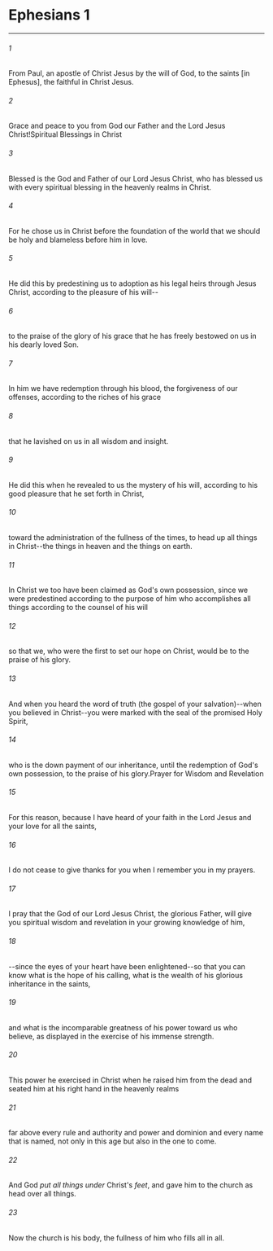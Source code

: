 # Ephesians 1
***



###### 1 
From Paul, an apostle of Christ Jesus by the will of God, to the saints [in Ephesus], the faithful in Christ Jesus. 

###### 2 
Grace and peace to you from God our Father and the Lord Jesus Christ!Spiritual Blessings in Christ 

###### 3 
Blessed is the God and Father of our Lord Jesus Christ, who has blessed us with every spiritual blessing in the heavenly realms in Christ. 

###### 4 
For he chose us in Christ before the foundation of the world that we should be holy and blameless before him in love. 

###### 5 
He did this by predestining us to adoption as his legal heirs through Jesus Christ, according to the pleasure of his will-- 

###### 6 
to the praise of the glory of his grace that he has freely bestowed on us in his dearly loved Son. 

###### 7 
In him we have redemption through his blood, the forgiveness of our offenses, according to the riches of his grace 

###### 8 
that he lavished on us in all wisdom and insight. 

###### 9 
He did this when he revealed to us the mystery of his will, according to his good pleasure that he set forth in Christ, 

###### 10 
toward the administration of the fullness of the times, to head up all things in Christ--the things in heaven and the things on earth. 

###### 11 
In Christ we too have been claimed as God's own possession, since we were predestined according to the purpose of him who accomplishes all things according to the counsel of his will 

###### 12 
so that we, who were the first to set our hope on Christ, would be to the praise of his glory. 

###### 13 
And when you heard the word of truth (the gospel of your salvation)--when you believed in Christ--you were marked with the seal of the promised Holy Spirit, 

###### 14 
who is the down payment of our inheritance, until the redemption of God's own possession, to the praise of his glory.Prayer for Wisdom and Revelation 

###### 15 
For this reason, because I have heard of your faith in the Lord Jesus and your love for all the saints, 

###### 16 
I do not cease to give thanks for you when I remember you in my prayers. 

###### 17 
I pray that the God of our Lord Jesus Christ, the glorious Father, will give you spiritual wisdom and revelation in your growing knowledge of him, 

###### 18 
--since the eyes of your heart have been enlightened--so that you can know what is the hope of his calling, what is the wealth of his glorious inheritance in the saints, 

###### 19 
and what is the incomparable greatness of his power toward us who believe, as displayed in the exercise of his immense strength. 

###### 20 
This power he exercised in Christ when he raised him from the dead and seated him at his right hand in the heavenly realms 

###### 21 
far above every rule and authority and power and dominion and every name that is named, not only in this age but also in the one to come. 

###### 22 
And God _put_ _all things under_ Christ's _feet_, and gave him to the church as head over all things. 

###### 23 
Now the church is his body, the fullness of him who fills all in all.
